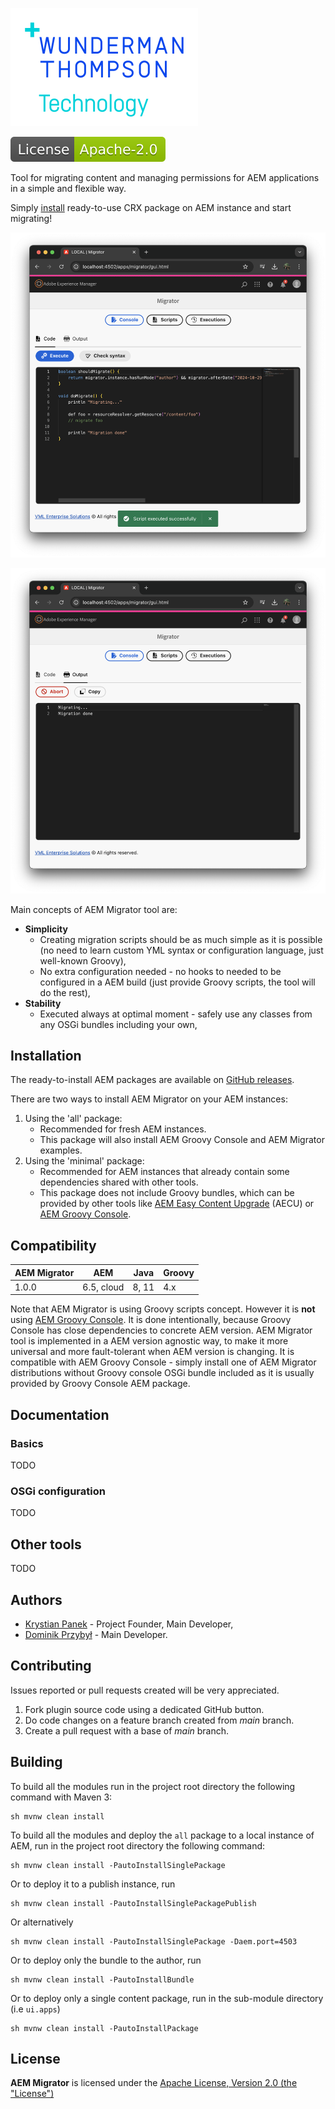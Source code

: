 [![WTT logo](docs/wtt-logo.png)](https://www.wundermanthompson.com)

<!--
[![GitHub tag (latest SemVer)](https://img.shields.io/github/v/tag/wttech/aem-migrator)](https://github.com/wttech/aem-migrator/releases)
[![GitHub All Releases](https://img.shields.io/github/downloads/wttech/aem-migrator/total)](https://github.com/wttech/aem-migrator/releases)
[![Check](https://github.com/wttech/aem-migrator/workflows/Check/badge.svg)](https://github.com/wttech/aem-migrator/actions/workflows/check.yml)
-->
[![Apache License, Version 2.0, January 2004](docs/apache-license-badge.svg)](http://www.apache.org/licenses/)

<!--
<p>
  <img src="docs/logo-text.svg" alt="AEM Migrator" width="300"/>
</p>
-->

Tool for migrating content and managing permissions for AEM applications in a simple and flexible way.

Simply [install](#installation) ready-to-use CRX package on AEM instance and start migrating!

<p>
  <img src="docs/screenshot-console-code.png" alt="AEM Migrator - Console Code (Screenshot)" width="640"/>
</p>

<p>
  <img src="docs/screenshot-console-output.png" alt="AEM Migrator - Console Output (Screenshot)" width="640"/>
</p>

Main concepts of AEM Migrator tool are:

* **Simplicity**
    * Creating migration scripts should be as much simple as it is possible (no need to learn custom YML syntax or configuration language, just well-known Groovy),
    * No extra configuration needed - no hooks to needed to be configured in a AEM build (just provide Groovy scripts, the tool will do the rest),
* **Stability**
    * Executed always at optimal moment - safely use any classes from any OSGi bundles including your own,

## Installation

The ready-to-install AEM packages are available on [GitHub releases](https://github.com/wttech/aem-migrator/releases).

There are two ways to install AEM Migrator on your AEM instances:

1. Using the 'all' package:
    * Recommended for fresh AEM instances.
    * This package will also install AEM Groovy Console and AEM Migrator examples.
2. Using the 'minimal' package:
    * Recommended for AEM instances that already contain some dependencies shared with other tools.
    * This package does not include Groovy bundles, which can be provided by other tools like [AEM Easy Content Upgrade](https://github.com/valtech/aem-easy-content-upgrade/releases) (AECU) or [AEM Groovy Console](https://github.com/orbinson/aem-groovy-console/releases).

## Compatibility

| AEM Migrator | AEM        | Java  | Groovy |
|--------------|------------|-------|--------|
| 1.0.0        | 6.5, cloud | 8, 11 | 4.x    |

Note that AEM Migrator is using Groovy scripts concept. However it is **not** using [AEM Groovy Console](https://github.com/icfnext/aem-groovy-console). It is done intentionally, because Groovy Console has close dependencies to concrete AEM version.
AEM Migrator tool is implemented in a AEM version agnostic way, to make it more universal and more fault-tolerant when AEM version is changing.
It is compatible with AEM Groovy Console - simply install one of AEM Migrator distributions without Groovy console OSGi bundle included as it is usually provided by Groovy Console AEM package.

## Documentation

### Basics

TODO

### OSGi configuration

TODO

## Other tools

TODO

## Authors

* [Krystian Panek](mailto:krystian.panek@vml.com) - Project Founder, Main Developer,
* [Dominik Przybył](mailto:dominik.przybyl@vml.com) - Main Developer.

## Contributing

Issues reported or pull requests created will be very appreciated.

1. Fork plugin source code using a dedicated GitHub button.
2. Do code changes on a feature branch created from *main* branch.
3. Create a pull request with a base of *main* branch.

## Building

To build all the modules run in the project root directory the following command with Maven 3:

    sh mvnw clean install

To build all the modules and deploy the `all` package to a local instance of AEM, run in the project root directory the following command:

    sh mvnw clean install -PautoInstallSinglePackage

Or to deploy it to a publish instance, run

    sh mvnw clean install -PautoInstallSinglePackagePublish

Or alternatively

    sh mvnw clean install -PautoInstallSinglePackage -Daem.port=4503

Or to deploy only the bundle to the author, run

    sh mvnw clean install -PautoInstallBundle

Or to deploy only a single content package, run in the sub-module directory (i.e `ui.apps`)

    sh mvnw clean install -PautoInstallPackage

## License

**AEM Migrator** is licensed under the [Apache License, Version 2.0 (the "License")](https://www.apache.org/licenses/LICENSE-2.0.txt)

